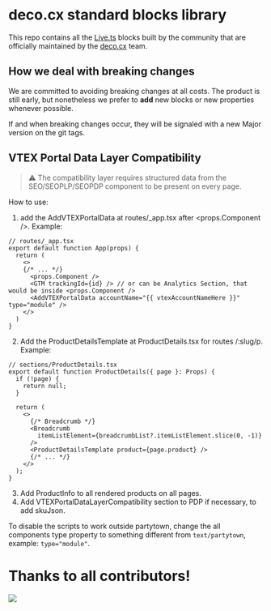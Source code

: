 # deco.cx standard blocks library

This repo contains all the [Live.ts](https://github.com/deco-cx/live.ts) blocks built by the community that are officially maintained by the [deco.cx](https://deco.cx) team.

## How we deal with breaking changes

We are committed to avoiding breaking changes at all costs. The product is still early, but nonetheless we prefer to **add** new blocks or new properties whenever possible.

If and when breaking changes occur, they will be signaled with a new Major version on the git tags.

## VTEX Portal Data Layer Compatibility

> :warning: The compatibility layer requires structured data from the SEO/SEOPLP/SEOPDP component to be present on every page.

How to use:
1. add the AddVTEXPortalData at routes/_app.tsx after <props.Component />. Example:
```tsx
// routes/_app.tsx
export default function App(props) {
  return (
    <>
    {/* ... */}
      <props.Component />
      <GTM trackingId={id} /> // or can be Analytics Section, that would be inside <props.Component />
      <AddVTEXPortalData accountName="{{ vtexAccountNameHere }}" type="module" />
    </>
  )
}
```
2. Add the ProductDetailsTemplate at ProductDetails.tsx for routes /:slug/p. Example:
```tsx
// sections/ProductDetails.tsx
export default function ProductDetails({ page }: Props) {
  if (!page) {
    return null;
  }

  return (
    <>
      {/* Breadcrumb */}
      <Breadcrumb
        itemListElement={breadcrumbList?.itemListElement.slice(0, -1)}
      />
      <ProductDetailsTemplate product={page.product} />
      {/* ... */}
    </>
  );
}
```
3. Add ProductInfo to all rendered products on all pages.
4. Add VTEXPortalDataLayerCompatibility section to PDP if necessary, to add skuJson.

To disable the scripts to work outside partytown, change the all components type property to something different from `text/partytown`, example: `type="module"`.

# Thanks to all contributors!

<a href="https://github.com/deco-sites/std/graphs/contributors">
  <img src="https://contributors-img.web.app/image?repo=deco-sites/std" />
</a>
